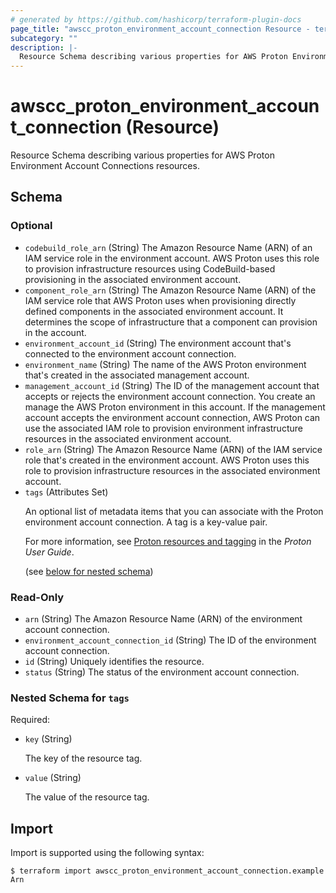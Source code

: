 ```yaml
---
# generated by https://github.com/hashicorp/terraform-plugin-docs
page_title: "awscc_proton_environment_account_connection Resource - terraform-provider-awscc"
subcategory: ""
description: |-
  Resource Schema describing various properties for AWS Proton Environment Account Connections resources.
---
```


# awscc_proton_environment_account_connection (Resource)

Resource Schema describing various properties for AWS Proton Environment Account Connections resources.



<!-- schema generated by tfplugindocs -->
## Schema

### Optional

- `codebuild_role_arn` (String) The Amazon Resource Name (ARN) of an IAM service role in the environment account. AWS Proton uses this role to provision infrastructure resources using CodeBuild-based provisioning in the associated environment account.
- `component_role_arn` (String) The Amazon Resource Name (ARN) of the IAM service role that AWS Proton uses when provisioning directly defined components in the associated environment account. It determines the scope of infrastructure that a component can provision in the account.
- `environment_account_id` (String) The environment account that's connected to the environment account connection.
- `environment_name` (String) The name of the AWS Proton environment that's created in the associated management account.
- `management_account_id` (String) The ID of the management account that accepts or rejects the environment account connection. You create an manage the AWS Proton environment in this account. If the management account accepts the environment account connection, AWS Proton can use the associated IAM role to provision environment infrastructure resources in the associated environment account.
- `role_arn` (String) The Amazon Resource Name (ARN) of the IAM service role that's created in the environment account. AWS Proton uses this role to provision infrastructure resources in the associated environment account.
- `tags` (Attributes Set) <p>An optional list of metadata items that you can associate with the Proton environment account connection. A tag is a key-value pair.</p>
         <p>For more information, see <a href="https://docs.aws.amazon.com/proton/latest/userguide/resources.html">Proton resources and tagging</a> in the
        <i>Proton User Guide</i>.</p> (see [below for nested schema](#nestedatt--tags))

### Read-Only

- `arn` (String) The Amazon Resource Name (ARN) of the environment account connection.
- `environment_account_connection_id` (String) The ID of the environment account connection.
- `id` (String) Uniquely identifies the resource.
- `status` (String) The status of the environment account connection.

<a id="nestedatt--tags"></a>
### Nested Schema for `tags`

Required:

- `key` (String) <p>The key of the resource tag.</p>
- `value` (String) <p>The value of the resource tag.</p>

## Import

Import is supported using the following syntax:

```shell
$ terraform import awscc_proton_environment_account_connection.example Arn
```
